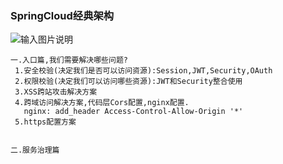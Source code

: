 ### SpringCloud经典架构


![输入图片说明](https://github.com/qccr-twl2123/springcloud/blob/master/images/springcloud架构.png "在这里输入图片标题")

```
一.入口篇,我们需要解决哪些问题?
 1.安全校验(决定我们是否可以访问资源):Session,JWT,Security,OAuth
 2.权限校验(决定我们可以访问哪些资源):JWT和Security整合使用 
 3.XSS跨站攻击解决方案
 4.跨域访问解决方案,代码层Cors配置,nginx配置.
   nginx: add_header Access-Control-Allow-Origin '*' 
 5.https配置方案
 
       
二.服务治理篇       

```




